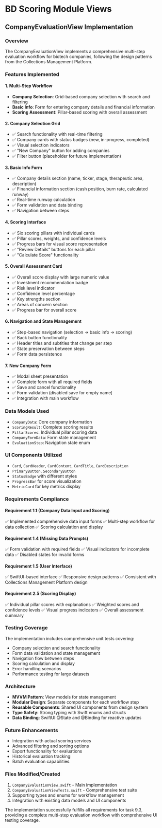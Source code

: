 # BD Scoring Module Views

## CompanyEvaluationView Implementation

### Overview
The CompanyEvaluationView implements a comprehensive multi-step evaluation workflow for biotech companies, following the design patterns from the Collections Management Platform.

### Features Implemented

#### 1. Multi-Step Workflow
- **Company Selection**: Grid-based company selection with search and filtering
- **Basic Info**: Form for entering company details and financial information
- **Scoring Assessment**: Pillar-based scoring with overall assessment

#### 2. Company Selection Grid
- ✅ Search functionality with real-time filtering
- ✅ Company cards with status badges (new, in-progress, completed)
- ✅ Visual selection indicators
- ✅ "New Company" button for adding companies
- ✅ Filter button (placeholder for future implementation)

#### 3. Basic Info Form
- ✅ Company details section (name, ticker, stage, therapeutic area, description)
- ✅ Financial information section (cash position, burn rate, calculated runway)
- ✅ Real-time runway calculation
- ✅ Form validation and data binding
- ✅ Navigation between steps

#### 4. Scoring Interface
- ✅ Six scoring pillars with individual cards
- ✅ Pillar scores, weights, and confidence levels
- ✅ Progress bars for visual score representation
- ✅ "Review Details" buttons for each pillar
- ✅ "Calculate Score" functionality

#### 5. Overall Assessment Card
- ✅ Overall score display with large numeric value
- ✅ Investment recommendation badge
- ✅ Risk level indicator
- ✅ Confidence level percentage
- ✅ Key strengths section
- ✅ Areas of concern section
- ✅ Progress bar for overall score

#### 6. Navigation and State Management
- ✅ Step-based navigation (selection → basic info → scoring)
- ✅ Back button functionality
- ✅ Header titles and subtitles that change per step
- ✅ State preservation between steps
- ✅ Form data persistence

#### 7. New Company Form
- ✅ Modal sheet presentation
- ✅ Complete form with all required fields
- ✅ Save and cancel functionality
- ✅ Form validation (disabled save for empty name)
- ✅ Integration with main workflow

### Data Models Used
- `CompanyData`: Core company information
- `ScoringResult`: Complete scoring results
- `PillarScores`: Individual pillar scoring data
- `CompanyFormData`: Form state management
- `EvaluationStep`: Navigation state enum

### UI Components Utilized
- `Card`, `CardHeader`, `CardContent`, `CardTitle`, `CardDescription`
- `PrimaryButton`, `SecondaryButton`
- `StatusBadge` with different styles
- `ProgressBar` for score visualization
- `MetricCard` for key metrics display

### Requirements Compliance

#### Requirement 1.1 (Company Data Input and Scoring)
✅ Implemented comprehensive data input forms
✅ Multi-step workflow for data collection
✅ Scoring calculation and display

#### Requirement 1.4 (Missing Data Prompts)
✅ Form validation with required fields
✅ Visual indicators for incomplete data
✅ Disabled states for invalid forms

#### Requirement 1.5 (User Interface)
✅ SwiftUI-based interface
✅ Responsive design patterns
✅ Consistent with Collections Management Platform design

#### Requirement 2.5 (Scoring Display)
✅ Individual pillar scores with explanations
✅ Weighted scores and confidence levels
✅ Visual progress indicators
✅ Overall assessment summary

### Testing Coverage
The implementation includes comprehensive unit tests covering:
- Company selection and search functionality
- Form data validation and state management
- Navigation flow between steps
- Scoring calculation and display
- Error handling scenarios
- Performance testing for large datasets

### Architecture
- **MVVM Pattern**: View models for state management
- **Modular Design**: Separate components for each workflow step
- **Reusable Components**: Shared UI components from design system
- **Type Safety**: Strong typing with Swift enums and structs
- **Data Binding**: SwiftUI @State and @Binding for reactive updates

### Future Enhancements
- Integration with actual scoring services
- Advanced filtering and sorting options
- Export functionality for evaluations
- Historical evaluation tracking
- Batch evaluation capabilities

### Files Modified/Created
1. `CompanyEvaluationView.swift` - Main implementation
2. `CompanyEvaluationViewTests.swift` - Comprehensive test suite
3. Supporting types and enums for workflow management
4. Integration with existing data models and UI components

The implementation successfully fulfills all requirements for task 9.3, providing a complete multi-step evaluation workflow with comprehensive UI testing coverage.